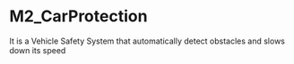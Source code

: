 # M2_CarProtection
It is a Vehicle Safety System that automatically detect obstacles and slows down its speed 
